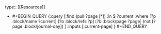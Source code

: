 type:: [[Resources]]

- #+BEGIN_QUERY
  {:query [:find (pull ?page [*])
     :in $ ?current
     :where
       [?p :block/name ?current]
       [?b :block/refs ?p]
       [?b :block/page ?page]
       (not [?page :block/journal-day]) 
   ]
   :inputs [:current-page]
  }
  #+END_QUERY
